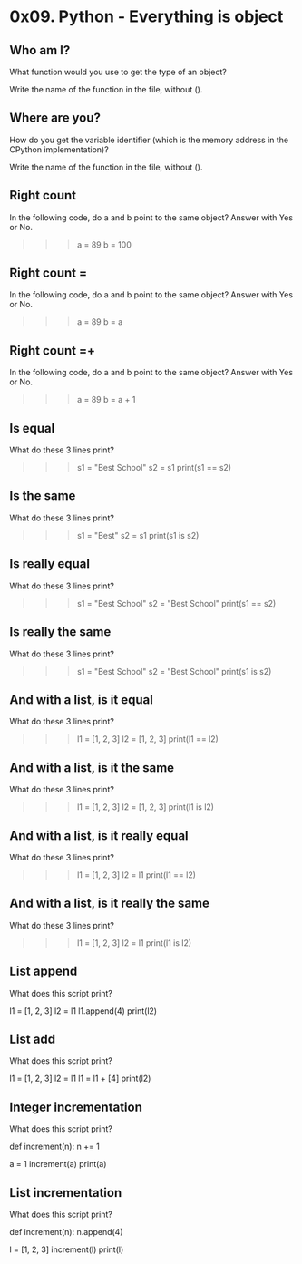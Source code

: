 # 0x09. Python - Everything is object
## Who am I?
What function would you use to get the type of an object?

Write the name of the function in the file, without ().
##  Where are you?
How do you get the variable identifier (which is the memory address in the CPython implementation)?

Write the name of the function in the file, without ().
## Right count
In the following code, do a and b point to the same object? Answer with Yes or No.

>>> a = 89
>>> b = 100
## Right count =
In the following code, do a and b point to the same object? Answer with Yes or No.

>>> a = 89
>>> b = a
## Right count =+
In the following code, do a and b point to the same object? Answer with Yes or No.

>>> a = 89
>>> b = a + 1

## Is equal
What do these 3 lines print?

>>> s1 = "Best School"
>>> s2 = s1
>>> print(s1 == s2)

## Is the same
What do these 3 lines print?

>>> s1 = "Best"
>>> s2 = s1
>>> print(s1 is s2)

 ## Is really equal
What do these 3 lines print?

>>> s1 = "Best School"
>>> s2 = "Best School"
>>> print(s1 == s2)

## Is really the same
What do these 3 lines print?

>>> s1 = "Best School"
>>> s2 = "Best School"
>>> print(s1 is s2)

## And with a list, is it equal
What do these 3 lines print?

>>> l1 = [1, 2, 3]
>>> l2 = [1, 2, 3] 
>>> print(l1 == l2)

 ## And with a list, is it the same
What do these 3 lines print?

>>> l1 = [1, 2, 3]
>>> l2 = [1, 2, 3] 
>>> print(l1 is l2)

 ## And with a list, is it really equal
What do these 3 lines print?

>>> l1 = [1, 2, 3]
>>> l2 = l1
>>> print(l1 == l2)

## And with a list, is it really the same
What do these 3 lines print?

>>> l1 = [1, 2, 3]
>>> l2 = l1
>>> print(l1 is l2)

## List append
What does this script print?

l1 = [1, 2, 3]
l2 = l1
l1.append(4)
print(l2)

 ## List add
What does this script print?

l1 = [1, 2, 3]
l2 = l1
l1 = l1 + [4]
print(l2)

## Integer incrementation
What does this script print?

def increment(n):
    n += 1

a = 1
increment(a)
print(a)

## List incrementation
What does this script print?

def increment(n):
    n.append(4)

l = [1, 2, 3]
increment(l)
print(l)


